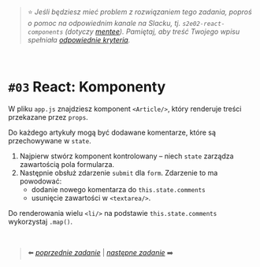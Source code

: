 > :star: *Jeśli będziesz mieć problem z rozwiązaniem tego zadania, poproś o pomoc na odpowiednim kanale na Slacku, tj. `s2e02-react-components` (dotyczy [mentee](https://devmentor.pl/mentoring-javascript/)). Pamiętaj, aby treść Twojego wpisu spełniała [odpowiednie kryteria](https://devmentor.pl/jak-prosic-o-pomoc/).*


&nbsp;

# `#03` React: Komponenty



W pliku `app.js` znajdziesz komponent `<Article/>`, który renderuje treści przekazane przez `props`.

Do każdego artykuły mogą być dodawane komentarze, które są przechowywane w `state`.

 1. Najpierw stwórz komponent kontrolowany – niech  `state` zarządza zawartością pola formularza.
 2. Następnie obsłuż zdarzenie `submit` dla `form`. Zdarzenie to ma powodować:
	 * dodanie nowego komentarza do `this.state.comments`
	 * usunięcie zawartości w  `<textarea/>`.

Do renderowania wielu `<li/>` na podstawie `this.state.comments` wykorzystaj `.map()`.


&nbsp;


> :arrow_left: [*poprzednie zadanie*](./../02) | [*następne zadanie*](./../04) :arrow_right:
